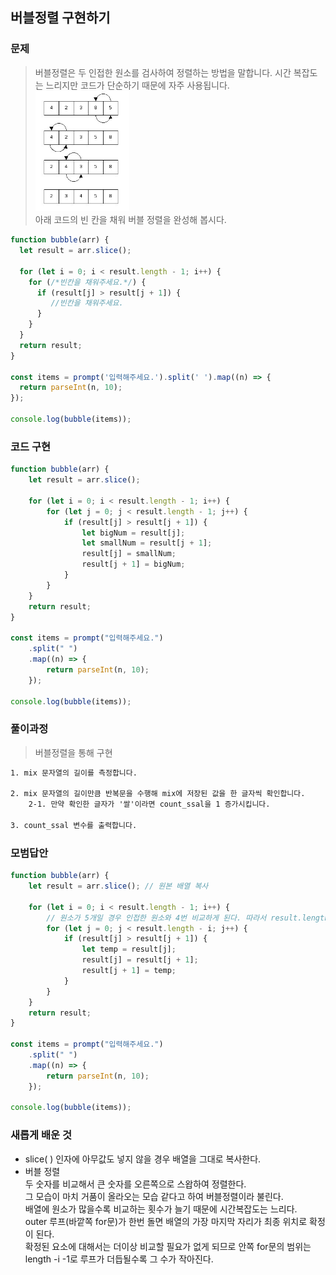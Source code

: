 ## 버블정렬 구현하기

### 문제

> 버블정렬은 두 인접한 원소를 검사하여 정렬하는 방법을 말합니다. 시간 복잡도는 느리지만 코드가 단순하기 때문에 자주 사용됩니다.<br> <img width="150" alt="detail" src="../img/Q 50.jpeg"><br>아래 코드의 빈 칸을 채워 버블 정렬을 완성해 봅시다.

```js
function bubble(arr) {
  let result = arr.slice();

  for (let i = 0; i < result.length - 1; i++) {
    for (/*빈칸을 채워주세요.*/) {
      if (result[j] > result[j + 1]) {
         //빈칸을 채워주세요.
      }
    }
  }
  return result;
}

const items = prompt('입력해주세요.').split(' ').map((n) => {
  return parseInt(n, 10);
});

console.log(bubble(items));
```

### 코드 구현

```js
function bubble(arr) {
    let result = arr.slice();

    for (let i = 0; i < result.length - 1; i++) {
        for (let j = 0; j < result.length - 1; j++) {
            if (result[j] > result[j + 1]) {
                let bigNum = result[j];
                let smallNum = result[j + 1];
                result[j] = smallNum;
                result[j + 1] = bigNum;
            }
        }
    }
    return result;
}

const items = prompt("입력해주세요.")
    .split(" ")
    .map((n) => {
        return parseInt(n, 10);
    });

console.log(bubble(items));
```

### 풀이과정

> 버블정렬을 통해 구현

```txt
1. mix 문자열의 길이를 측정합니다.

2. mix 문자열의 길이만큼 반복문을 수행해 mix에 저장된 값을 한 글자씩 확인합니다.
    2-1. 만약 확인한 글자가 '쌀'이라면 count_ssal을 1 증가시킵니다.

3. count_ssal 변수를 출력합니다.
```

### 모범답안

```js
function bubble(arr) {
    let result = arr.slice(); // 원본 배열 복사

    for (let i = 0; i < result.length - 1; i++) {
        // 원소가 5개일 경우 인접한 원소와 4번 비교하게 된다. 따라서 result.length 에 -1 한 만큼 for문을 돌린다.
        for (let j = 0; j < result.length - i; j++) {
            if (result[j] > result[j + 1]) {
                let temp = result[j];
                result[j] = result[j + 1];
                result[j + 1] = temp;
            }
        }
    }
    return result;
}

const items = prompt("입력해주세요.")
    .split(" ")
    .map((n) => {
        return parseInt(n, 10);
    });

console.log(bubble(items));
```

### 새롭게 배운 것

-   slice( ) 인자에 아무값도 넣지 않을 경우 배열을 그대로 복사한다.
-   버블 정렬<br>
    두 숫자를 비교해서 큰 숫자를 오른쪽으로 스왑하여 정렬한다.<br>
    그 모습이 마치 거품이 올라오는 모습 같다고 하여 버블정렬이라 불린다.<br>
    배열에 원소가 많을수록 비교하는 횟수가 늘기 때문에 시간복잡도는 느리다.<br>
    outer 루프(바깥쪽 for문)가 한번 돌면 배열의 가장 마지막 자리가 최종 위치로 확정이 된다.<br>
    확정된 요소에 대해서는 더이상 비교할 필요가 없게 되므로 안쪽 for문의 범위는 length -i -1로 루프가 더듭될수록 그 수가 작아진다.
